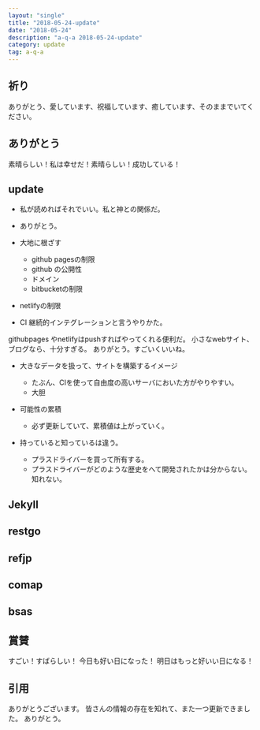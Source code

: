 ```yaml
---
layout: "single"
title: "2018-05-24-update"
date: "2018-05-24"
description: "a-q-a 2018-05-24-update"
category: update
tag: a-q-a
---
```

## 祈り
ありがとう、愛しています、祝福しています、癒しています、そのままでいてください。

## ありがとう
素晴らしい！私は幸せだ！素晴らしい！成功している！

## update
- 私が読めればそれでいい。私と神との関係だ。
- ありがとう。

- 大地に根ざす
  - github pagesの制限
  - github の公開性
  - ドメイン
  - bitbucketの制限
- netlifyの制限

- CI 継続的インテグレーションと言うやりかた。

githubpages やnetlifyはpushすればやってくれる便利だ。
小さなwebサイト、ブログなら、十分すぎる。
ありがとう。すごいくいいね。

- 大きなデータを扱って、サイトを構築するイメージ
  - たぶん、CIを使って自由度の高いサーバにおいた方がやりやすい。
  - 大胆

- 可能性の累積
  - 必ず更新していて、累積値は上がっていく。
- 持っていると知っているは違う。
  - プラスドライバーを買って所有する。
  - プラスドライバーがどのような歴史をへて開発されたかは分からない。知れない。
## Jekyll
## restgo
## refjp
## comap
## bsas

## 賞賛
すごい！すばらしい！
今日も好い日になった！
明日はもっと好いい日になる！

## 引用
ありがとうございます。
皆さんの情報の存在を知れて、また一つ更新できました。
ありがとう。
